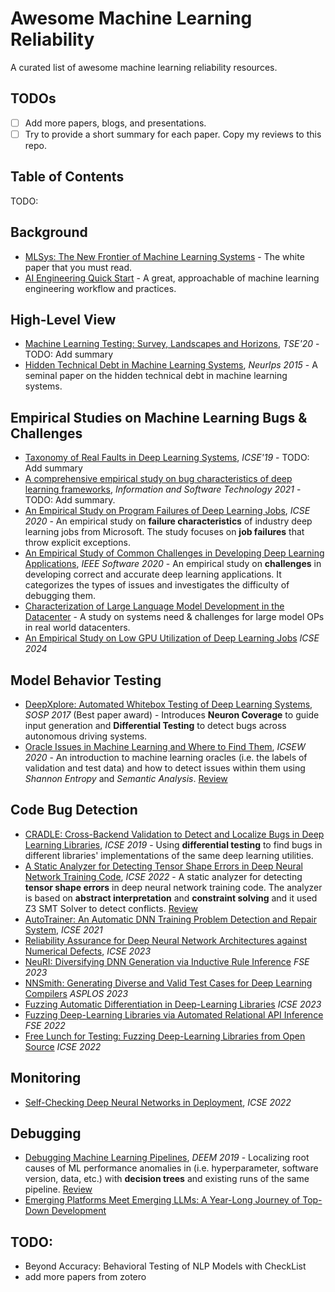 # Awesome Machine Learning Reliability

A curated list of awesome machine learning reliability resources.

## TODOs

- [ ] Add more papers, blogs, and presentations.
- [ ] Try to provide a short summary for each paper. Copy my reviews to this repo.

## Table of Contents

TODO:

## Background

- [MLSys: The New Frontier of Machine Learning Systems](https://arxiv.org/pdf/1904.03257.pdf) - The white paper that you must read.
- [AI Engineering Quick Start](https://ai-engineering.club/docs/quick_start) - A great, approachable of machine learning engineering workflow and practices.

## High-Level View

- [Machine Learning Testing: Survey, Landscapes and Horizons](https://arxiv.org/pdf/1906.10742.pdf), *TSE'20* - TODO: Add summary
- [Hidden Technical Debt in Machine Learning Systems](https://papers.nips.cc/paper/5656-hidden-technical-debt-in-machine-learning-systems.pdf), *NeurIps 2015* - A seminal paper on the hidden technical debt in machine learning systems.

## Empirical Studies on Machine Learning Bugs & Challenges

- [Taxonomy of Real Faults in Deep Learning Systems](https://arxiv.org/abs/1910.11015), *ICSE'19* - TODO: Add summary
- [A comprehensive empirical study on bug characteristics of deep learning frameworks](https://linkinghub.elsevier.com/retrieve/pii/S0950584922001306), *Information and Software Technology 2021* - TODO: Add summary.
- [An Empirical Study on Program Failures of Deep Learning Jobs](https://dl.acm.org/doi/10.1145/3377811.3380362), *ICSE 2020* - An empirical study on **failure characteristics** of industry deep learning jobs from Microsoft. The study focuses on **job failures** that throw explicit exceptions.
- [An Empirical Study of Common Challenges in Developing Deep Learning Applications](https://ieeexplore.ieee.org/document/8987482), *IEEE Software 2020* - An empirical study on **challenges** in developing correct and accurate deep learning applications. It categorizes the types of issues and investigates the difficulty of debugging them.
- [Characterization of Large Language Model Development in the Datacenter](https://arxiv.org/abs/2403.07648) - A study on systems need & challenges for large model OPs in real world datacenters.
- [An Empirical Study on Low GPU Utilization of Deep Learning Jobs](https://dl.acm.org/doi/10.1145/3597503.3639232) *ICSE 2024*

## Model Behavior Testing

- [DeepXplore: Automated Whitebox Testing of Deep Learning Systems](https://dl.acm.org/doi/10.1145/3132747.3132785), *SOSP 2017* (Best paper award) - Introduces **Neuron Coverage** to guide input generation and **Differential Testing** to detect bugs across autonomous driving systems.
- [Oracle Issues in Machine Learning and Where to Find Them](https://dl.acm.org/doi/10.1145/3387940.3391490), *ICSEW 2020* - An introduction to machine learning oracles (i.e. the labels of validation and test data) and how to detect issues within them using *Shannon Entropy* and *Semantic Analysis*. [Review](reviews/Oracle-Issues-in-Machine-Learning-and-Where-to-Find-Them.md)


## Code Bug Detection

- [CRADLE: Cross-Backend Validation to Detect and Localize Bugs in Deep Learning Libraries](https://www.cs.purdue.edu/homes/lintan/publications/cradle-icse19.pdf), *ICSE 2019* - Using **differential testing** to find bugs in different libraries' implementations of the same deep learning utilities.
- [A Static Analyzer for Detecting Tensor Shape Errors in Deep Neural Network Training Code](https://dl.acm.org/doi/abs/10.1145/3510454.3528638), *ICSE 2022* - A static analyzer for detecting **tensor shape errors** in deep neural network training code. The analyzer is based on **abstract interpretation** and **constraint solving** and it used Z3 SMT Solver to detect conflicts. [Review](reviews/A-Static-Analyzer-for-Detecting-Tensor-Shape-Errors-in-Deep-Neural-Network-Training-Code.md)
- [AutoTrainer: An Automatic DNN Training Problem Detection and Repair System](https://dl.acm.org/doi/10.1109/ICSE43902.2021.00043), *ICSE 2021*
- [Reliability Assurance for Deep Neural Network Architectures against Numerical Defects](https://dl.acm.org/doi/abs/10.1109/ICSE48619.2023.00156), *ICSE 2023*
- [NeuRI: Diversifying DNN Generation via Inductive Rule Inference](https://arxiv.org/abs/2302.02261) *FSE 2023*
- [NNSmith: Generating Diverse and Valid Test Cases for Deep Learning Compilers](http://arxiv.org/abs/2207.13066) *ASPLOS 2023*
- [Fuzzing Automatic Differentiation in Deep-Learning Libraries](https://arxiv.org/pdf/2302.04351) *ICSE 2023*
- [Fuzzing Deep-Learning Libraries via Automated Relational API Inference](https://arxiv.org/pdf/2207.05531) *FSE 2022*
- [Free Lunch for Testing: Fuzzing Deep-Learning Libraries from Open Source](http://lingming.cs.illinois.edu/publications/icse2022a.pdf) *ICSE 2022*

## Monitoring

- [Self-Checking Deep Neural Networks in Deployment](https://dl.acm.org/doi/abs/10.1109/ICSE43902.2021.00044), *ICSE 2022*

## Debugging

- [Debugging Machine Learning Pipelines](https://dl.acm.org/doi/10.1145/3329486.3329489), *DEEM 2019* - Localizing root causes of ML performance anomalies in (i.e. hyperparameter, software version, data, etc.) with **decision trees** and existing runs of the same pipeline. [Review](reviews/Debugging-Machine-Learning-Pipelines.md)
- [Emerging Platforms Meet Emerging LLMs: A Year-Long Journey of Top-Down Development](http://arxiv.org/abs/2404.09151)

## TODO:

- Beyond Accuracy: Behavioral Testing of NLP Models with CheckList
- add more papers from zotero
